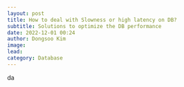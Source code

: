 ```yaml
---
layout: post
title: How to deal with Slowness or high latency on DB?
subtitle: Solutions to optimize the DB performance
date: 2022-12-01 00:24
author: Dongsoo Kim
image:
lead:
category: Database
---
```


da
